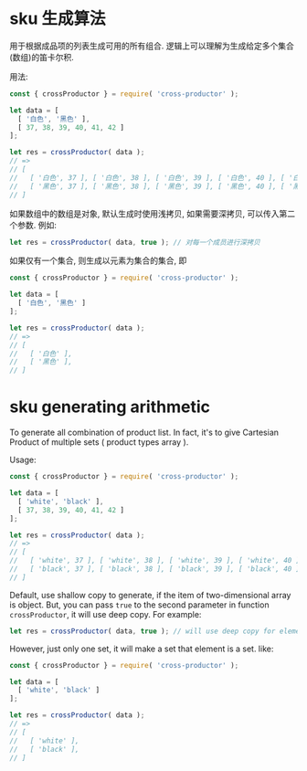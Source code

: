 # sku 生成算法

用于根据成品项的列表生成可用的所有组合. 逻辑上可以理解为生成给定多个集合(数组)的笛卡尔积.

用法:

```js
const { crossProductor } = require( 'cross-productor' );

let data = [
  [ '白色', '黑色' ],
  [ 37, 38, 39, 40, 41, 42 ]
];

let res = crossProductor( data );
// => 
// [ 
//   [ '白色', 37 ], [ '白色', 38 ], [ '白色', 39 ], [ '白色', 40 ], [ '白色', 41 ], [ '白色', 42 ], 
//   [ '黑色', 37 ], [ '黑色', 38 ], [ '黑色', 39 ], [ '黑色', 40 ], [ '黑色', 41 ], [ '黑色', 42 ], 
// ]
```

如果数组中的数组是对象, 默认生成时使用浅拷贝, 如果需要深拷贝, 可以传入第二个参数. 例如:

```js
let res = crossProductor( data, true ); // 对每一个成员进行深拷贝
```

如果仅有一个集合, 则生成以元素为集合的集合, 即

```js
const { crossProductor } = require( 'cross-productor' );

let data = [
  [ '白色', '黑色' ]
];

let res = crossProductor( data );
// => 
// [ 
//   [ '白色' ], 
//   [ '黑色' ], 
// ]
```



# sku generating arithmetic

To generate all combination of product list. 
In fact, it's to give Cartesian Product of multiple sets ( product types array ).

Usage:

```js
const { crossProductor } = require( 'cross-productor' );

let data = [
  [ 'white', 'black' ],
  [ 37, 38, 39, 40, 41, 42 ]
];

let res = crossProductor( data );
// => 
// [ 
//   [ 'white', 37 ], [ 'white', 38 ], [ 'white', 39 ], [ 'white', 40 ], [ 'white', 41 ], [ 'white', 42 ], 
//   [ 'black', 37 ], [ 'black', 38 ], [ 'black', 39 ], [ 'black', 40 ], [ 'black', 41 ], [ 'black', 42 ], 
// ]
```

Default, use shallow copy to generate, if the item of two-dimensional array is object.
But, you can pass `true` to the second parameter in function `crossProductor`, it will use deep copy. For example:

```js
let res = crossProductor( data, true ); // will use deep copy for element of set
```

However, just only one set, it will make a set that element is a set. like: 

```js
const { crossProductor } = require( 'cross-productor' );

let data = [
  [ 'white', 'black' ]
];

let res = crossProductor( data );
// => 
// [ 
//   [ 'white' ], 
//   [ 'black' ], 
// ]
```